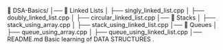 📂 DSA-Basics/ │── 📁 Linked Lists │ ├── singly_linked_list.cpp │ ├── doubly_linked_list.cpp │ ├── circular_linked_list.cpp │── 📁 Stacks │ ├── stack_using_array.cpp │ ├── stack_using_linked_list.cpp │── 📁 Queues │ ├── queue_using_array.cpp │ ├── queue_using_linked_list.cpp │── README.md
Basic learning of DATA STRUCTURES .
